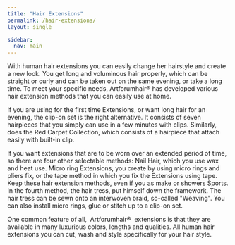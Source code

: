 ```yaml
---
title: "Hair Extensions"
permalink: /hair-extensions/
layout: single

sidebar:
  nav: main
---
```


With human hair extensions you can easily change her hairstyle and create a new look. You get long and voluminous hair properly, which can be straight or curly and can be taken out on the same evening, or take a long time. To meet your specific needs, Artforumhair® has developed various hair extension methods that you can easily use at home.

If you are using for the first time Extensions, or want long hair for an evening, the clip-on set is the right alternative. It consists of seven hairpieces that you simply can use in a few minutes with clips. Similarly, does the Red Carpet Collection, which consists of a hairpiece that attach easily with built-in clip.

If you want extensions that are to be worn over an extended period of time, so there are four other selectable methods: Nail Hair, which you use wax and heat use. Micro ring Extensions, you create by using micro rings and pliers fix, or the tape method in which you fix the Extensions using tape. Keep these hair extension methods, even if you as make or showers Sports. In the fourth method, the hair tress, put himself down the framework. The hair tress can be sewn onto an interwoven braid, so-called "Weaving". You can also install micro rings, glue or stitch up to a clip-on set.

One common feature of all,  Artforumhair®  extensions is that they are available in many luxurious colors, lengths and qualities. All human hair extensions you can cut, wash and style specifically for your hair style.
